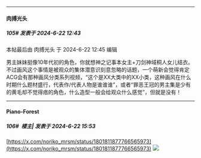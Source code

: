 ﻿
*****

####  肉搏光头  
##### 105#       发表于 2024-6-22 12:43

 本帖最后由 肉搏光头 于 2024-6-22 12:45 编辑 

男主妹妹挺像10年代初的角色，你就想神之记事本女主+刀剑神域桐人女儿结衣。不过画风这个事情是被观众的集体潜意识刻意忽略的话题，一个萌新会觉得肯定ACG会有那种画风分类系列视频，“这个是XX大类中的XX小类，这种画风在什么时期什么题材盛行，代表作/代表人物是谁谁谁”，或者“罪恶王冠的男主集是少有的黄毛却不觉得痞的角色，什么造型一般会给观众什么感觉”，但就是没有！


*****

####  Piano-Forest  
##### 106#         楼主| 发表于 2024-6-22 15:53

[https://x.com/noriko_mrsm/status/1801811877766565973](https://x.com/noriko_mrsm/status/1801811877766565973)
<img src="https://p.sda1.dev/18/94aa33feadbffc23f36daa99aaa79def/20240622_154639.jpg" referrerpolicy="no-referrer">

